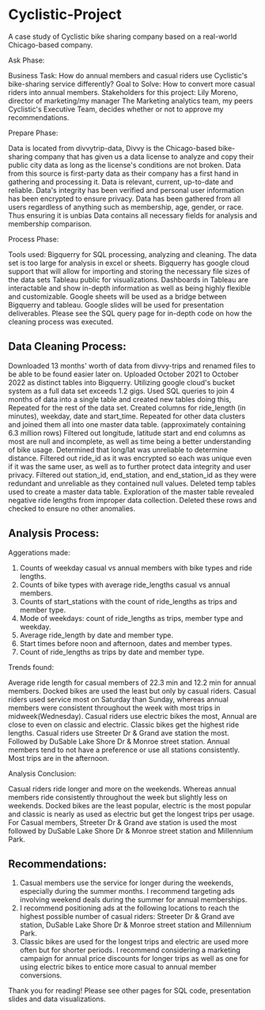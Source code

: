 # Cyclistic-Project

A case study of Cyclistic bike sharing company based on a real-world Chicago-based company.

Ask Phase:

Business Task: How do annual members and casual riders use Cyclistic's bike-sharing service differently? Goal to Solve: How to convert more casual riders into annual members.
Stakeholders for this project: Lily Moreno, director of marketing/my manager The Marketing analytics team, my peers Cyclistic's Executive Team, decides whether or not to approve my recommendations.

Prepare Phase:

Data is located from divvytrip-data, Divvy is the Chicago-based bike-sharing company that has given us a data license to analyze and copy their public city data as long as the license's conditions are not broken. Data from this source is first-party data as their company has a first hand in gathering and processing it. Data is relevant, current, up-to-date and reliable. Data's integrity has been verified and personal user information has been encrypted to ensure privacy. Data has been gathered from all users regardless of anything such as membership, age, gender, or race. Thus ensuring it is unbias Data contains all necessary fields for analysis and membership comparison.

Process Phase:

Tools used: Bigquerry for SQL processing, analyzing and cleaning. The data set is too large for analysis in excel or sheets. Bigquerry has google cloud support that will allow for importing and storing the necessary file sizes of the data sets Tableau public for visualizations. Dashboards in Tableau are interactable and show in-depth information as well as being highly flexible and customizable. Google sheets will be used as a bridge between Bigquerry and tableau. Google slides will be used for presentation deliverables.
Please see the SQL query page for in-depth code on how the cleaning process was executed.

## Data Cleaning Process:

Downloaded 13 months' worth of data from divvy-trips and renamed files to be able to be found easier later on.
Uploaded October 2021 to October 2022 as distinct tables into Bigquerry. Utilizing google cloud's bucket system as a full data set exceeds 1.2 gigs.
Used SQL queries to join 4 months of data into a single table and created new tables doing this, Repeated for the rest of the data set.
Created columns for ride_length (in minutes), weekday, date and start_time. Repeated for other data clusters and joined them all into one master data table. (approximately containing 6.3 million rows)
Filtered out longitude, latitude start and end columns as most are null and incomplete, as well as time being a better understanding of bike usage. Determined that long/lat was unreliable to determine distance.
Filtered out ride_id as it was encrypted so each was unique even if it was the same user, as well as to further protect data integrity and user privacy.
Filtered out station_id, end_station, and end_station_id as they were redundant and unreliable as they contained null values.
Deleted temp tables used to create a master data table.
Exploration of the master table revealed negative ride lengths from improper data collection. Deleted these rows and checked to ensure no other anomalies.

## Analysis Process:

Aggerations made:
  1. Counts of weekday casual vs annual members with bike types and ride lengths.
  2. Counts of bike types with average ride_lengths casual vs annual members.
  3. Counts of start_stations with the count of ride_lengths as trips and member type.
  4. Mode of weekdays: count of ride_lengths as trips, member type and weekday.
  5. Average ride_length by date and member type.
  6. Start times before noon and afternoon, dates and member types.
  7. Count of ride_lengths as trips by date and member type.
 
Trends found:

Average ride length for casual members of 22.3 min and 12.2 min for annual members. Docked bikes are used the least but only by casual riders. Casual riders used service most on Saturday than Sunday, whereas annual members were consistent throughout the week with most trips in midweek(Wednesday). Casual riders use electric bikes the most, Annual are close to even on classic and electric. Classic bikes get the highest ride lengths. Casual riders use Streeter Dr & Grand ave station the most. Followed by DuSable Lake Shore Dr & Monroe street station. Annual members tend to not have a preference or use all stations consistently. Most trips are in the afternoon.

Analysis Conclusion:

Casual riders ride longer and more on the weekends. Whereas annual members ride consistently throughout the week but slightly less on weekends. Docked bikes are the least popular, electric is the most popular and classic is nearly as used as electric but get the longest trips per usage. For Casual members, Streeter Dr & Grand ave station is used the most followed by DuSable Lake Shore Dr & Monroe street station and Millennium Park.

## Recommendations:

  1. Casual members use the service for longer during the weekends, especially during the summer months. I recommend targeting ads involving weekend deals during the summer for annual memberships.
  2. I recommend positioning ads at the following locations to reach the highest possible number of casual riders: Streeter Dr & Grand ave station, DuSable Lake Shore Dr & Monroe street station and Millennium Park.
  3. Classic bikes are used for the longest trips and electric are used more often but for shorter periods. I recommend considering a marketing campaign for annual price discounts for longer trips as well as one for using electric bikes to entice more casual to annual member conversions.

Thank you for reading! Please see other pages for SQL code, presentation slides and data visualizations.
